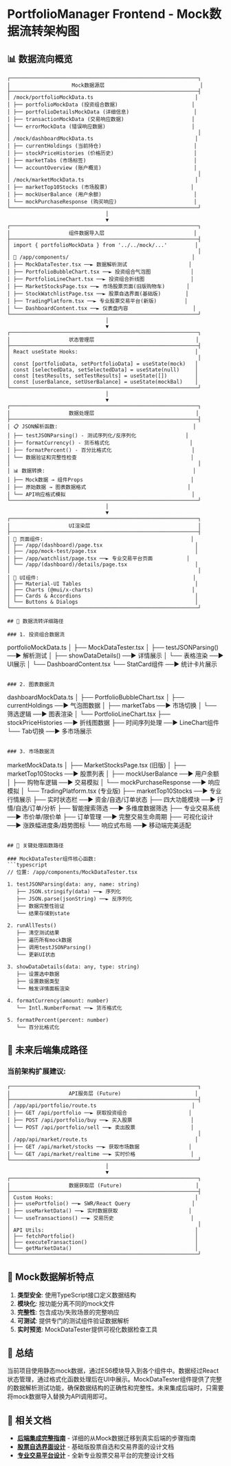 # PortfolioManager Frontend - Mock数据流转架构图

## 📊 数据流向概览

```
┌─────────────────────────────────────────────────────────────┐
│                    Mock数据源层                               │
├─────────────────────────────────────────────────────────────┤
│ /mock/portfolioMockData.ts                                 │
│ ├── portfolioMockData (投资组合数据)                        │
│ ├── portfolioDetailsMockData (详细信息)                     │
│ ├── transactionMockData (交易响应数据)                      │
│ └── errorMockData (错误响应数据)                            │
│                                                             │
│ /mock/dashboardMockData.ts                                 │
│ ├── currentHoldings (当前持仓)                              │
│ ├── stockPriceHistories (价格历史)                          │
│ ├── marketTabs (市场标签)                                   │
│ └── accountOverview (账户概览)                              │
│                                                             │
│ /mock/marketMockData.ts                                    │
│ ├── marketTop10Stocks (市场股票)                           │
│ ├── mockUserBalance (用户余额)                              │
│ └── mockPurchaseResponse (购买响应)                         │
└─────────────────────────────────────────────────────────────┘
                                │
                                ▼
┌─────────────────────────────────────────────────────────────┐
│                   组件数据导入层                             │
├─────────────────────────────────────────────────────────────┤
│ import { portfolioMockData } from '../../mock/...'         │
│                                                             │
│ 📁 /app/components/                                        │
│ ├── MockDataTester.tsx ──► 数据解析测试                    │
│ ├── PortfolioBubbleChart.tsx ──► 投资组合气泡图             │
│ ├── PortfolioLineChart.tsx ──► 投资组合折线图               │
│ ├── MarketStocksPage.tsx ──► 市场股票页面(旧版购物车)       │
│ ├── StockWatchlistPage.tsx ──► 股票自选界面(基础版)        │
│ ├── TradingPlatform.tsx ──► 专业股票交易平台(新版)         │
│ └── DashboardContent.tsx ──► 仪表盘内容                     │
└─────────────────────────────────────────────────────────────┘
                                │
                                ▼
┌─────────────────────────────────────────────────────────────┐
│                   状态管理层                                 │
├─────────────────────────────────────────────────────────────┤
│ React useState Hooks:                                      │
│                                                             │
│ const [portfolioData, setPortfolioData] = useState(mock)   │
│ const [selectedData, setSelectedData] = useState(null)     │
│ const [testResults, setTestResults] = useState([])         │
│ const [userBalance, setUserBalance] = useState(mockBal)    │
└─────────────────────────────────────────────────────────────┘
                                │
                                ▼
┌─────────────────────────────────────────────────────────────┐
│                   数据处理层                                 │
├─────────────────────────────────────────────────────────────┤
│ 📋 JSON解析函数:                                            │
│ ├── testJSONParsing() - 测试序列化/反序列化                │
│ ├── formatCurrency() - 货币格式化                          │
│ ├── formatPercent() - 百分比格式化                          │
│ └── 数据验证和完整性检查                                     │
│                                                             │
│ 📊 数据转换:                                                │
│ ├── Mock数据 → 组件Props                                   │
│ ├── 原始数据 → 图表数据格式                                 │
│ └── API响应格式模拟                                         │
└─────────────────────────────────────────────────────────────┘
                                │
                                ▼
┌─────────────────────────────────────────────────────────────┐
│                   UI渲染层                                   │
├─────────────────────────────────────────────────────────────┤
│ 📱 页面组件:                                                │
│ ├── /app/(dashboard)/page.tsx                              │
│ ├── /app/mock-test/page.tsx                                │
│ ├── /app/watchlist/page.tsx ──► 专业交易平台页面           │
│ └── /app/(dashboard)/details/page.tsx                      │
│                                                             │
│ 🎨 UI组件:                                                  │
│ ├── Material-UI Tables                                     │
│ ├── Charts (@mui/x-charts)                                │
│ ├── Cards & Accordions                                     │
│ └── Buttons & Dialogs                                      │
└─────────────────────────────────────────────────────────────┘

## 🔄 数据流转详细路径

### 1. 投资组合数据流
```
portfolioMockData.ts
    │
    ├── MockDataTester.tsx
    │   ├── testJSONParsing() ──► 解析测试
    │   ├── showDataDetails() ──► 详情展示
    │   └── 表格渲染 ──► UI展示
    │
    └── DashboardContent.tsx
        └── StatCard组件 ──► 统计卡片展示
```

### 2. 图表数据流
```
dashboardMockData.ts
    │
    ├── PortfolioBubbleChart.tsx
    │   ├── currentHoldings ──► 气泡图数据
    │   ├── marketTabs ──► 市场切换
    │   └── 筛选逻辑 ──► 图表渲染
    │
    └── PortfolioLineChart.tsx
        ├── stockPriceHistories ──► 折线图数据
        ├── 时间序列处理 ──► LineChart组件
        └── Tab切换 ──► 多市场展示
```

### 3. 市场数据流
```
marketMockData.ts
    │
    ├── MarketStocksPage.tsx (旧版)
    │   ├── marketTop10Stocks ──► 股票列表
    │   ├── mockUserBalance ──► 用户余额
    │   ├── 购物车逻辑 ──► 交易模拟
    │   └── mockPurchaseResponse ──► 响应模拟
    │
    └── TradingPlatform.tsx (专业版)
        ├── marketTop10Stocks ──► 专业行情展示
        ├── 实时状态栏 ──► 资金/自选/订单状态
        ├── 四大功能模块 ──► 行情/自选/订单/分析
        ├── 智能搜索筛选 ──► 多维度数据筛选
        ├── 专业交易系统 ──► 市价单/限价单
        ├── 订单管理 ──► 完整交易生命周期
        ├── 可视化设计 ──► 涨跌幅进度条/趋势图标
        └── 响应式布局 ──► 移动端完美适配
```

## 🔧 关键处理函数路径

### MockDataTester组件核心函数:
```typescript
// 位置: /app/components/MockDataTester.tsx

1. testJSONParsing(data: any, name: string)
   ├── JSON.stringify(data) ──► 序列化
   ├── JSON.parse(jsonString) ──► 反序列化  
   ├── 数据完整性验证
   └── 结果存储到state

2. runAllTests()
   ├── 清空测试结果
   ├── 遍历所有mock数据
   ├── 调用testJSONParsing()
   └── 更新UI状态

3. showDataDetails(data: any, type: string)
   ├── 设置选中数据
   ├── 设置数据类型
   └── 触发详情面板渲染

4. formatCurrency(amount: number)
   └── Intl.NumberFormat ──► 货币格式化

5. formatPercent(percent: number)  
   └── 百分比格式化
```

## 📡 未来后端集成路径

### 当前架构扩展建议:
```
┌─────────────────────────────────────────────────────────────┐
│                   API服务层 (Future)                        │
├─────────────────────────────────────────────────────────────┤
│ /app/api/portfolio/route.ts                               │
│ ├── GET /api/portfolio ──► 获取投资组合                    │
│ ├── POST /api/portfolio/buy ──► 买入股票                   │
│ └── POST /api/portfolio/sell ──► 卖出股票                  │
│                                                             │
│ /app/api/market/route.ts                                   │
│ ├── GET /api/market/stocks ──► 获取市场数据                │
│ └── GET /api/market/realtime ──► 实时价格                  │
└─────────────────────────────────────────────────────────────┘
                                │
                                ▼
┌─────────────────────────────────────────────────────────────┐
│                   数据获取层 (Future)                        │
├─────────────────────────────────────────────────────────────┤
│ Custom Hooks:                                              │
│ ├── usePortfolio() ──► SWR/React Query                    │
│ ├── useMarketData() ──► 实时数据获取                       │
│ └── useTransactions() ──► 交易历史                         │
│                                                             │
│ API Utils:                                                 │
│ ├── fetchPortfolio()                                       │
│ ├── executeTransaction()                                   │
│ └── getMarketData()                                        │
└─────────────────────────────────────────────────────────────┘
```

## 🎯 Mock数据解析特点

1. **类型安全**: 使用TypeScript接口定义数据结构
2. **模块化**: 按功能分离不同的mock文件  
3. **完整性**: 包含成功/失败场景的完整响应
4. **可测试**: 提供专门的测试组件验证数据解析
5. **实时预览**: MockDataTester提供可视化数据检查工具

## 📝 总结

当前项目使用静态mock数据，通过ES6模块导入到各个组件中。数据经过React状态管理，通过格式化函数处理后在UI中展示。MockDataTester组件提供了完整的数据解析测试功能，确保数据结构的正确性和完整性。未来集成后端时，只需要将mock数据导入替换为API调用即可。

## 🔗 相关文档

- **[后端集成完整指南](./backend-integration-guide.md)** - 详细的从Mock数据迁移到真实后端的步骤指南
- **[股票自选界面设计](./stock-watchlist-design.md)** - 基础版股票自选和交易界面的设计文档
- **[专业交易平台设计](./trading-platform-design.md)** - 全新专业股票交易平台的完整设计文档
